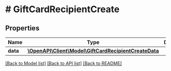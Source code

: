 # # GiftCardRecipientCreate

## Properties

Name | Type | Description | Notes
------------ | ------------- | ------------- | -------------
**data** | [**\OpenAPI\Client\Model\GiftCardRecipientCreateData**](GiftCardRecipientCreateData.md) |  |

[[Back to Model list]](../../README.md#models) [[Back to API list]](../../README.md#endpoints) [[Back to README]](../../README.md)
